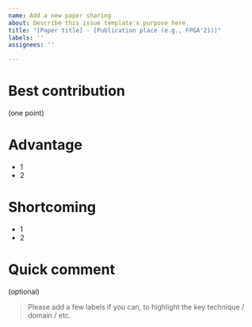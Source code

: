```yaml
---
name: Add a new paper sharing
about: Describe this issue template's purpose here.
title: "[Paper title] - [Publication place (e.g., FPGA'21)]"
labels: ''
assignees: ''

---
```


# Best contribution
(one point)

# Advantage
* 1
* 2

# Shortcoming
* 1
* 2

# Quick comment
(optional)

> Please add a few labels if you can, to highlight the key technique / domain / etc.
